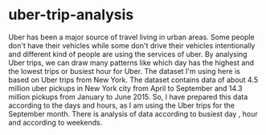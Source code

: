 # uber-trip-analysis
Uber has been a major source of travel living in urban areas. Some people don't have their vehicles while some don't drive their vehicles intentionally and different kind of people are using the services of uber. By analysing Uber trips, we can draw many patterns like which day has the highest and the lowest trips or busiest hour for Uber. The dataset I'm using here is based on Uber trips from New York.  The dataset contains data of about 4.5 million uber pickups in New York city from April to September and 14.3 million pickups from January to June 2015. So, I have prepared this data according to the days and hours, as I am using the Uber trips for the September month. There is analysis of data according to busiest day , hour and according to weekends.  

